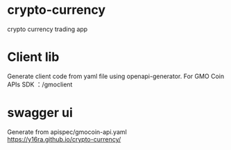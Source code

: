 # crypto-currency
crypto currency trading app

# Client lib  
Generate client code from yaml file using openapi-generator.
For GMO Coin APIs SDK ：/gmoclient

# swagger ui
Generate from apispec/gmocoin-api.yaml  
https://y16ra.github.io/crypto-currency/